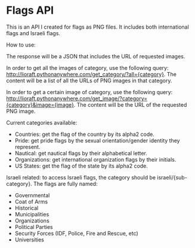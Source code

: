 # Flags API
This is an API I created for flags as PNG files. It includes both international flags and Israeli flags.

How to use:

The response will be a JSON that includes the URL of requested images.

In order to get all the images of category, use the following query: http://lioraft.pythonanywhere.com/get_category/?all={category}.
The content will be a list of all the URLs of PNG images in that category.

In order to get a certain image of category, use the following query: http://lioraft.pythonanywhere.com/get_image/?category={category}&image={image}.
The content will be the URL of the requested PNG image.

Current categories available:
- Countries: get the flag of the country by its alpha2 code.
- Pride: get pride flags by the sexual orientation/gender identity they represent.
- Nautical: get nautical flags by their alphabetical letter.
- Organizations: get international organization flags by their initials.
- US States: get  the flag of the state by its alpha2 code.

Israeli related:
to access Israeli flags, the category should be israeli/{sub-category}. The flags are fully named:
- Governmental
- Coat of Arms
- Historical
- Municipalities
- Organizations
- Political Parties
- Security Forces (IDF, Police, Fire and Rescue, etc)
- Universities

